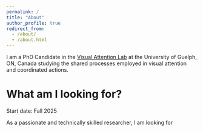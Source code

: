 ```yaml
---
permalink: /
title: "About"
author_profile: true
redirect_from: 
  - /about/
  - /about.html
---
```


I am a PhD Candidate in the [Visual Attention Lab](https://drivelab.uoguelph.ca/main-page-research/visual-attention-lab/) at the University of Guelph, ON, Canada studying the shared processes employed in visual attention and coordinated actions. 

What am I looking for?
======
Start date: Fall 2025

As a passionate and technically skilled researcher, I am looking for

